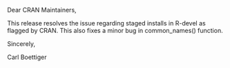 Dear CRAN Maintainers,

This release resolves the issue regarding staged installs in R-devel
as flagged by CRAN.  This also fixes a minor bug in common_names() function.

Sincerely,

Carl Boettiger